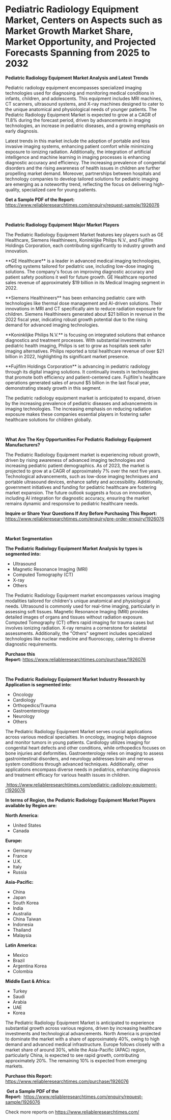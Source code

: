 <p><h1>Pediatric Radiology Equipment Market, Centers on Aspects such as Market Growth Market Share, Market Opportunity, and Projected Forecasts Spanning from 2025 to 2032</h1></p><p><strong>Pediatric Radiology Equipment Market Analysis and Latest Trends</strong></p>
<p><p>Pediatric radiology equipment encompasses specialized imaging technologies used for diagnosing and monitoring medical conditions in infants, children, and adolescents. This equipment includes MRI machines, CT scanners, ultrasound systems, and X-ray machines designed to cater to the unique anatomical and physiological needs of younger patients. The Pediatric Radiology Equipment Market is expected to grow at a CAGR of 11.8% during the forecast period, driven by advancements in imaging technologies, an increase in pediatric diseases, and a growing emphasis on early diagnosis.</p><p>Latest trends in this market include the adoption of portable and less invasive imaging systems, enhancing patient comfort while minimizing exposure to ionizing radiation. Additionally, the integration of artificial intelligence and machine learning in imaging processes is enhancing diagnostic accuracy and efficiency. The increasing prevalence of congenital disorders and the rising awareness of health issues in children are further propelling market demand. Moreover, partnerships between hospitals and technology companies to develop tailored solutions for pediatric imaging are emerging as a noteworthy trend, reflecting the focus on delivering high-quality, specialized care for young patients.</p></p>
<p><strong>Get a Sample PDF of the Report:&nbsp;</strong> <a href="https://www.reliableresearchtimes.com/enquiry/request-sample/1926076?utm_campaign=2180&utm_medium=2&utm_source=Github&utm_content=ia&utm_term=28032025&utm_id=pediatric-radiology-equipment">https://www.reliableresearchtimes.com/enquiry/request-sample/1926076</a></p>
<p>&nbsp;</p>
<p><strong>Pediatric Radiology Equipment Major Market Players</strong></p>
<p><p>The Pediatric Radiology Equipment Market features key players such as GE Healthcare, Siemens Healthineers, Koninklijke Philips N.V., and Fujifilm Holdings Corporation, each contributing significantly to industry growth and innovation.</p><p>**GE Healthcare** is a leader in advanced medical imaging technologies, offering systems tailored for pediatric use, including low-dose imaging solutions. The company's focus on improving diagnostic accuracy and patient safety positions it well for future growth. GE Healthcare reported sales revenue of approximately $19 billion in its Medical Imaging segment in 2022.</p><p>**Siemens Healthineers** has been enhancing pediatric care with technologies like thermal dose management and AI-driven solutions. Their innovations in MRI and CT specifically aim to reduce radiation exposure for children. Siemens Healthineers generated about $21 billion in revenue in the 2022 fiscal year, indicating robust growth potential due to the rising demand for advanced imaging technologies.</p><p>**Koninklijke Philips N.V.** is focusing on integrated solutions that enhance diagnostics and treatment processes. With substantial investments in pediatric health imaging, Philips is set to grow as hospitals seek safer imaging alternatives. Philips reported a total healthcare revenue of over $21 billion in 2022, highlighting its significant market presence.</p><p>**Fujifilm Holdings Corporation** is advancing in pediatric radiology through its digital imaging solutions. It continually invests in technologies that promote both efficiency and patient-centered care. Fujifilm's healthcare operations generated sales of around $5 billion in the last fiscal year, demonstrating steady growth in this segment.</p><p>The pediatric radiology equipment market is anticipated to expand, driven by the increasing prevalence of pediatric diseases and advancements in imaging technologies. The increasing emphasis on reducing radiation exposure makes these companies essential players in fostering safer healthcare solutions for children globally.</p></p>
<p>&nbsp;</p>
<p><strong>What Are The Key Opportunities For Pediatric Radiology Equipment Manufacturers?</strong></p>
<p><p>The Pediatric Radiology Equipment market is experiencing robust growth, driven by rising awareness of advanced imaging technologies and increasing pediatric patient demographics. As of 2023, the market is projected to grow at a CAGR of approximately 7% over the next five years. Technological advancements, such as low-dose imaging techniques and portable ultrasound devices, enhance safety and accessibility. Additionally, government initiatives and funding for pediatric healthcare are fostering market expansion. The future outlook suggests a focus on innovation, including AI integration for diagnostic accuracy, ensuring the market remains dynamic and responsive to pediatric healthcare needs.</p></p>
<p><strong>Inquire or Share Your Questions If Any Before Purchasing This Report:</strong> <a href="https://www.reliableresearchtimes.com/enquiry/pre-order-enquiry/1926076?utm_campaign=2180&utm_medium=2&utm_source=Github&utm_content=ia&utm_term=28032025&utm_id=pediatric-radiology-equipment">https://www.reliableresearchtimes.com/enquiry/pre-order-enquiry/1926076</a></p>
<p>&nbsp;</p>
<p><strong>Market Segmentation</strong></p>
<p><strong>The Pediatric Radiology Equipment Market Analysis by types is segmented into:</strong></p>
<p><ul><li>Ultrasound</li><li>Magnetic Resonance Imaging (MRI)</li><li>Computed Tomography (CT)</li><li>X-ray</li><li>Others</li></ul></p>
<p><p>The Pediatric Radiology Equipment market encompasses various imaging modalities tailored for children's unique anatomical and physiological needs. Ultrasound is commonly used for real-time imaging, particularly in assessing soft tissues. Magnetic Resonance Imaging (MRI) provides detailed images of organs and tissues without radiation exposure. Computed Tomography (CT) offers rapid imaging for trauma cases but involves ionizing radiation. X-ray remains a cornerstone for skeletal assessments. Additionally, the "Others" segment includes specialized technologies like nuclear medicine and fluoroscopy, catering to diverse diagnostic requirements.</p></p>
<p><strong>Purchase this Report:&nbsp;</strong><a href="https://www.reliableresearchtimes.com/purchase/1926076?utm_campaign=2180&utm_medium=2&utm_source=Github&utm_content=ia&utm_term=28032025&utm_id=pediatric-radiology-equipment">https://www.reliableresearchtimes.com/purchase/1926076</a></p>
<p>&nbsp;</p>
<p><strong>The Pediatric Radiology Equipment Market Industry Research by Application is segmented into:</strong></p>
<p><ul><li>Oncology</li><li>Cardiology</li><li>Orthopedics/Trauma</li><li>Gastroenterology</li><li>Neurology</li><li>Others</li></ul></p>
<p><p>The Pediatric Radiology Equipment Market serves crucial applications across various medical specialties. In oncology, imaging helps diagnose and monitor tumors in young patients. Cardiology utilizes imaging for congenital heart defects and other conditions, while orthopedics focuses on bone injuries and deformities. Gastroenterology relies on imaging to assess gastrointestinal disorders, and neurology addresses brain and nervous system conditions through advanced techniques. Additionally, other applications encompass diverse needs in pediatrics, enhancing diagnosis and treatment efficacy for various health issues in children.</p></p>
<p><a href="https://www.reliableresearchtimes.com/pediatric-radiology-equipment-r1926076?utm_campaign=2180&utm_medium=2&utm_source=Github&utm_content=ia&utm_term=28032025&utm_id=pediatric-radiology-equipment">&nbsp;https://www.reliableresearchtimes.com/pediatric-radiology-equipment-r1926076</a></p>
<p><strong>In terms of Region, the Pediatric Radiology Equipment Market Players available by Region are:</strong></p>
<p>
    <p> <strong> North America: </strong>
        <ul>
            <li>United States</li>
            <li>Canada</li>
        </ul>
        </p> 
    <p> <strong> Europe: </strong>
        <ul>
            <li>Germany</li>
            <li>France</li>
            <li>U.K.</li>
            <li>Italy</li>
            <li>Russia</li>
        </ul>
        </p> 
    <p> <strong> Asia-Pacific: </strong>
        <ul>
            <li>China</li>
            <li>Japan</li>
            <li>South Korea</li>
            <li>India</li>
            <li>Australia</li>
            <li>China Taiwan</li>
            <li>Indonesia</li>
            <li>Thailand</li>
            <li>Malaysia</li>
        </ul>
        </p> 
    <p> <strong> Latin America: </strong>
        <ul>
            <li>Mexico</li>
            <li>Brazil</li>
            <li>Argentina Korea</li>
            <li>Colombia</li>
        </ul>
        </p> 
    <p> <strong> Middle East & Africa: </strong>
        <ul>
            <li>Turkey</li>
            <li>Saudi</li>
            <li>Arabia</li>
            <li>UAE</li>
            <li>Korea</li>
        </ul>
    </p>
    </p>
<p><p>The Pediatric Radiology Equipment Market is anticipated to experience substantial growth across various regions, driven by increasing healthcare investments and technological advancements. North America is projected to dominate the market with a share of approximately 40%, owing to high demand and advanced medical infrastructure. Europe follows closely with a market share of around 30%, while the Asia-Pacific (APAC) region, particularly China, is expected to see rapid growth, contributing approximately 20%. The remaining 10% is expected from emerging markets.</p></p>
<p><strong>Purchase this Report: </strong><a href="https://www.reliableresearchtimes.com/purchase/1926076?utm_campaign=2180&utm_medium=2&utm_source=Github&utm_content=ia&utm_term=28032025&utm_id=pediatric-radiology-equipment">https://www.reliableresearchtimes.com/purchase/1926076</a></p>
<p>&nbsp;<strong>Get a Sample PDF of the Report:&nbsp;&nbsp;</strong><a href="https://www.reliableresearchtimes.com/enquiry/request-sample/1926076?utm_campaign=2180&utm_medium=2&utm_source=Github&utm_content=ia&utm_term=28032025&utm_id=pediatric-radiology-equipment">https://www.reliableresearchtimes.com/enquiry/request-sample/1926076</a></p>
<p><strong></strong></p>
<p>Check more reports on <a href="https://www.reliableresearchtimes.com/?utm_campaign=2180&utm_medium=2&utm_source=Github&utm_content=ia&utm_term=28032025&utm_id=pediatric-radiology-equipment">https://www.reliableresearchtimes.com/</a></p>